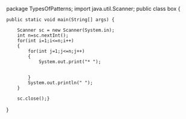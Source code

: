 package TypesOfPatterns;
import java.util.Scanner;
public class box {

	public static void main(String[] args) {
		
		Scanner sc = new Scanner(System.in);
		int n=sc.nextInt();
		for(int i=1;i<=n;i++)
		{
			for(int j=1;j<=n;j++)
			{
				System.out.print("* ");
				
				
			}
			System.out.println(" ");
		}

		sc.close();}

}
